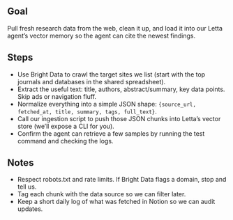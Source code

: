 ## Goal
Pull fresh research data from the web, clean it up, and load it into our Letta agent’s vector memory so the agent can cite the newest findings.

## Steps
- Use Bright Data to crawl the target sites we list (start with the top journals and databases in the shared spreadsheet).
- Extract the useful text: title, authors, abstract/summary, key data points. Skip ads or navigation fluff.
- Normalize everything into a simple JSON shape: `{source_url, fetched_at, title, summary, tags, full_text}`.
- Call our ingestion script to push those JSON chunks into Letta’s vector store (we’ll expose a CLI for you).
- Confirm the agent can retrieve a few samples by running the test command and checking the logs.

## Notes
- Respect robots.txt and rate limits. If Bright Data flags a domain, stop and tell us.
- Tag each chunk with the data source so we can filter later.
- Keep a short daily log of what was fetched in Notion so we can audit updates.
